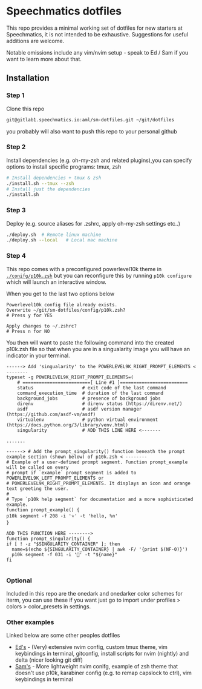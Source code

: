 # Speechmatics dotfiles

This repo provides a minimal working set of dotfiles for new starters at Speechmatics, it is not intended to be exhaustive. Suggestions for useful additions are welcome.

Notable omissions include any vim/nvim setup - speak to Ed / Sam if you want to learn more about that.

## Installation

### Step 1
Clone this repo
```bash
git@gitlab1.speechmatics.io:aml/sm-dotfiles.git ~/git/dotfiles
```
you probably will also want to push this repo to your personal github

### Step 2
Install dependencies (e.g. oh-my-zsh and related plugins),you can specify options to install specific programs: tmux, zsh
```bash
# Install dependencies + tmux & zsh
./install.sh --tmux --zsh
# Install just the dependencies
./install.sh
```

### Step 3
Deploy (e.g. source aliases for .zshrc, apply oh-my-zsh settings etc..)
```bash
./deploy.sh  # Remote linux machine
./deploy.sh --local   # Local mac machine
```

### Step 4
This repo comes with a preconfigured powerlevel10k theme in [`./conifg/p10k.zsh`](./config/p10k.zsh) but you can reconfigure this by running `p10k configure` which will launch an interactive window.

When you get to the last two options below
```
Powerlevel10k config file already exists.
Overwrite ~/git/sm-dotfiles/config/p10k.zsh?
# Press y for YES

Apply changes to ~/.zshrc?
# Press n for NO 
```

You then will want to paste the following command into the created p10k.zsh file so that when you are in a singualarity image you will have an indicator in your terminal.

```
------> Add 'singualarity' to the POWERLEVEL9K_RIGHT_PROMPT_ELEMENTS < --------
typeset -g POWERLEVEL9K_RIGHT_PROMPT_ELEMENTS=(
    # =========================[ Line #1 ]=========================
    status                  # exit code of the last command
    command_execution_time  # duration of the last command
    background_jobs         # presence of background jobs
    direnv                  # direnv status (https://direnv.net/)
    asdf                    # asdf version manager (https://github.com/asdf-vm/asdf)
    virtualenv              # python virtual environment (https://docs.python.org/3/library/venv.html)
    singularity             # ADD THIS LINE HERE <-------

.......

------> # Add the prompt_singularity() function beneath the prompt example section (shown below) of p10k.zsh < --------
# Example of a user-defined prompt segment. Function prompt_example will be called on every
# prompt if `example` prompt segment is added to POWERLEVEL9K_LEFT_PROMPT_ELEMENTS or
# POWERLEVEL9K_RIGHT_PROMPT_ELEMENTS. It displays an icon and orange text greeting the user.
#
# Type `p10k help segment` for documentation and a more sophisticated example.
function prompt_example() {
p10k segment -f 208 -i '⭐' -t 'hello, %n'
}

ADD THIS FUNCTION HERE --------> 
function prompt_singularity() {
if [ ! -z "$SINGULARITY_CONTAINER" ]; then
  name=$(echo ${SINGULARITY_CONTAINER} | awk -F/ '{print $(NF-0)}')
  p10k segment -f 031 -i '💫' -t "${name}"
fi
  
```

### Optional
Included in this repo are the onedark and onedarker color schemes for iterm, you can use these if you want just go to import under profiles > colors > color\_presets in settings. 

### Other examples
Linked below are some other peoples dotfiles
* [Ed's](https://github.com/erees1/dotfiles) - (Very) extensive nvim config, custom tmux theme, vim keybindings in terminal, gitconfig, install scripts for nvim (nightly) and delta (nicer looking git diff)
* [Sam's](https://github.com/samringer/dotfiles) - More lightweight nvim conifg, example of zsh theme that doesn't use p10k, karabiner config (e.g. to remap capslock to ctrl), vim keybindings in terminal

